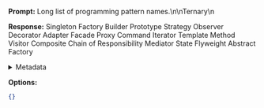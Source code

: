 **Prompt:**
Long list of programming pattern names.\n\nTernary\n

**Response:**
Singleton
Factory
Builder
Prototype
Strategy
Observer
Decorator
Adapter
Facade
Proxy
Command
Iterator
Template Method
Visitor
Composite
Chain of Responsibility
Mediator
State
Flyweight
Abstract Factory

<details><summary>Metadata</summary>

- Duration: 2398 ms
- Datetime: 2023-09-02T14:31:10.788391
- Model: gpt-3.5-turbo-0613

</details>

**Options:**
```json
{}
```

